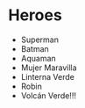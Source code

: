 # Heroes

* Superman
* Batman
* Aquaman
* Mujer Maravilla
* Linterna Verde
* Robin
* Volcán Verde!!!

